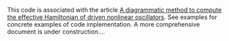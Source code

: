 This code is associated with the article  [A diagrammatic method to compute the effective Hamiltonian of driven nonlinear oscillators](https://arxiv.org/abs/2304.13656). See examples for concrete examples of code implementation. A more comprehensive document is under construction....